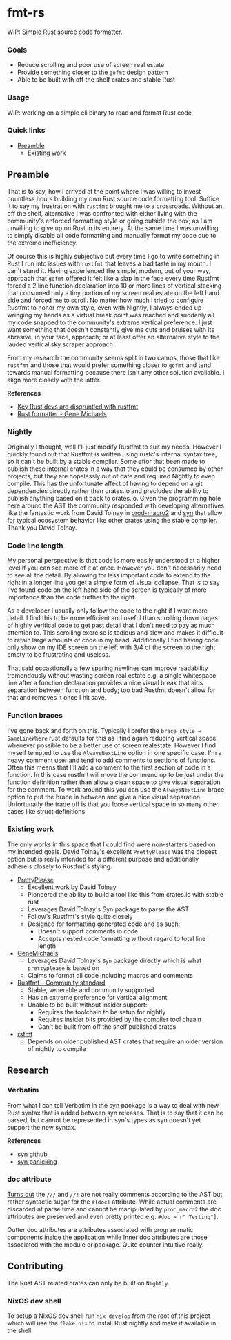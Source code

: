 # fmt-rs
WIP: Simple Rust source code formatter.

### Goals
* Reduce scrolling and poor use of screen real estate
* Provide something closer to the `gofmt` design pattern
* Able to be built with off the shelf crates and stable Rust

### Usage
WIP: working on a simple cli binary to read and format Rust code

### Quick links
* [Preamble](#preamble)
  * [Existing work](#existing-work)

## Preamble
That is to say, how I arrived at the point where I was willing to invest countless hours building my 
own Rust source code formatting tool. Suffice it to say my frustration with `rustfmt` brought me to a 
crossroads. Without an, off the shelf, alternative I was confronted with either living with the 
community's enforced formatting style or going outside the box; as I am unwilling to give up on Rust 
in its entirety. At the same time I was unwilling to simply disable all code formatting and manually
format my code due to the extreme inefficiency. 

Of course this is highly subjective but every time I go to write something in Rust I run into issues 
with `rustfmt` that leaves a bad taste in my mouth. I can't stand it. Having experienced the simple, 
modern, out of your way, approach that `gofmt` offered it felt like a slap in the face every time 
Rustfmt forced a 2 line function declaration into 10 or more lines of vertical stacking that consumed 
only a tiny portion of my screen real estate on the left hand side and forced me to scroll. No matter 
how much I tried to configure Rustfmt to honor my own style, even with Nightly, I always ended up 
wringing my hands as a virtual break point was reached and suddenly all my code snapped to the 
community's extreme vertical preference. I just want something that doesn't constantly give me cuts 
and bruises with its abrasive, in your face, approach; or at least offer an alternative style to the 
lauded vertical sky scraper approach.

From my research the community seems split in two camps, those that like `rustfmt` and those that 
would prefer something closer to `gofmt` and tend towards manual formatting because there isn't any 
other solution available. I align more closely with the latter.

**References**
* [Key Rust devs are disgruntled with rustfmt](https://users.rust-lang.org/t/what-do-you-think-about-gofmt-vs-rustfmt/51605)
* [Rust formatter - Gene Michaels](https://github.com/andrewbaxter/genemichaels)

### Nightly
Originally I thought, well I'll just modify Rustfmt to suit my needs. However I quickly found out 
that Rustfmt is written using rustc's internal syntax tree, so it can't be built by a stable 
compiler. Some effor that been made to publish these internal crates in a way that they could be 
consumed by other projects, but they are hopelessly out of date and required Nightly to even compile. 
This has the unfortunate affect of having to depend on a git dependencies directly rather than 
crates.io and precludes the ability to publish anything based on it back to crates.io. Given the 
programming hole here around the AST the community responded with developing alternatives like the 
fantastic work from David Tolnay in [prod-macro2](https://crates.io/crates/proc-macro2) and
[syn](https://crates.io/crates/syn) that allow for typical ecosystem behavior like other crates using 
the stable compiler. Thank you David Tolnay.

### Code line length
My personal perspective is that code is more easily understood at a higher level if you can see
more of it at once. However you don't necessarily need to see all the detail. By allowing for less
important code to extend to the right in a longer line you get a simple form of visual collapse.
That is to say I've found code on the left hand side of the screen is typically of more importance 
than the code further to the right.

As a developer I usually only follow the code to the right if I want more detail. I find this to be 
more efficient and useful than scrolling down pages of highly veritical code to get past detail 
that I don't need to pay as much attention to. This scrolling exercise is tedious and slow and makes 
it difficult to retain large amounts of code in my head. Additionally I find having code only show 
on my IDE screen on the left with 3/4 of the screen to the right empty to be frustrating and useless.

That said occastionally a few sparing newlines can improve readability tremendously without wasting 
screen real estate e.g. a single whitespace line after a function declaration provides a nice visual 
break that aids separation between function and body; too bad Rustfmt doesn't allow for that and 
removes it once I hit save.

### Function braces
I've gone back and forth on this. Typically I prefer the `brace_style = SameLineWhere` rust defaults 
for this as I find again reducing vertical space whenever possible to be a better use of screen
realestate. However I find myself tempted to use the `AlwaysNextLine` option in one specific case. 
I'm a heavy comment user and tend to add comments to sections of functions. Often this means that 
I'll add a comment to the first section of code in a function. In this case rustfmt will move the 
commend up to be just under the function definition rather than allow a clean space to give visual 
separation for the comment. To work around this you can use the `AlwaysNextLine` brace option to put 
the brace in between and give a nice visual separation. Unfortunatly the trade off is that you loose 
vertical space in so many other cases like struct definitions.
### Existing work
The only works in this space that I could find were non-starters based on my intended goals. David 
Tolnay's excellent `PrettyPlease` was the closest option but is really intended for a different 
purpose and additionally adhere's closely to Rustfmt's styling.

* [PrettyPlease](https://github.com/dtolnay/prettyplease)
  * Excellent work by David Tolnay
  * Pioneered the ability to build a tool like this from crates.io with stable rust
  * Leverages David Tolnay's Syn package to parse the AST
  * Follow's Rustfmt's style quite closely
  * Designed for formatting generated code and as such:
    * Doesn't support comments in code
    * Accepts nested code formatting without regard to total line length
* [GeneMichaels](https://github.com/andrewbaxter/genemichaels)
  * Leverages David Tolnay's `Syn` package directly which is what `prettyplease` is based on
  * Claims to format all code including macros and comments
* [Rustfmt - Community standard](https://github.com/rust-lang/rustfmt)
  * Stable, venerable and community supported
  * Has an extreme preference for vertical alignment
  * Unable to be built without insider support:
    * Requires the toolchain to be setup for nightly
    * Requires insider bits provided by the compiler tool chaain
    * Can't be built from off the shelf published crates
* [rsfmt](https://github.com/zBaitu/rsfmt)
  * Depends on older published AST crates that require an older version of nightly to compile

## Research

### Verbatim
From what I can tell Verbatim in the syn package is a way to deal with new Rust syntax that is added
between syn releases.  That is to say that it can be parsed, but cannot be represented in syn's
types as syn doesn't yet support the new syntax.

**References**
* [syn github](https://github.com/dtolnay/syn/issues/251)
* [syn panicking](https://users.rust-lang.org/t/why-is-syn-panicking-instead-of-returning-expr-verbatim-when-parsing-custom-syntax/97989)

### doc attribute
[Turns out](https://stackoverflow.com/questions/77971478/how-to-insert-doc-comments-using-syn) the 
`///` and `//!` are not really comments according to the AST but rather syntactic sugar for the 
`#[doc]` attribute. While actual comments are discarded at parse time and cannot be manipulated by 
`proc_macro2` the doc attributes are preserved and even pretty printed e.g. `#doc = r" Testing"]`.

Outter doc attributes are attributes associated with programmatic components inside the application 
while Inner doc attributes are those associated with the module or package. Quite counter intuitive 
really.

## Contributing
The Rust AST related crates can only be built on `Nightly`.

### NixOS dev shell
To setup a NixOS dev shell run `nix develop` from the root of this project which will use the 
`flake.nix` to install Rust nightly and make it available in the shell.


